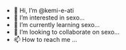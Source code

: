 - 👋 Hi, I’m @kemi-e-ati
- 👀 I’m interested in sexo...
- 🌱 I’m currently learning sexo...
- 💞️ I’m looking to collaborate on sexo...
- 📫 How to reach me ...

